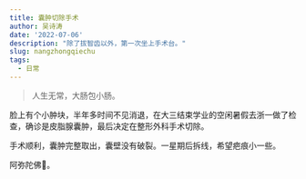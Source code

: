 ```yaml
---
title: 囊肿切除手术
author: 吴诗涛
date: '2022-07-06'
description: "除了拔智齿以外，第一次坐上手术台。"
slug: nangzhongqiechu
tags:
  - 日常
---
```


> 人生无常，大肠包小肠。

脸上有个小肿块，半年多时间不见消退，在大三结束学业的空闲暑假去浙一做了检查，确诊是皮脂腺囊肿，最后决定在整形外科手术切除。

手术顺利，囊肿完整取出，囊壁没有破裂。一星期后拆线，希望疤痕小一些。

阿弥陀佛:pray:。
